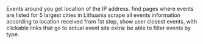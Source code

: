 Events around you
get location of the IP address.
find pages where events are listed for 5 largest cities in Lithuania
scrape all events information
according to location received from 1st step, show user closest events, with clickable links that go to actual event site
extra: be able to filter events by type.
